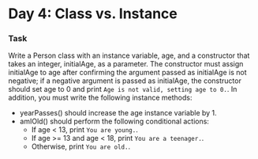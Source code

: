 # Day 4: Class vs. Instance

### Task
Write a Person class with an instance variable, age, and a constructor that takes an integer, initialAge, as a parameter. The constructor must assign initialAge to age after confirming the argument passed as initialAge is not negative; if a negative argument is passed as initialAge, the constructor should set age to 0 and print ```Age is not valid, setting age to 0.```. In addition, you must write the following instance methods:

- yearPasses() should increase the age instance variable by 1.
- amIOld() should perform the following conditional actions:
  - If age < 13, print ```You are young.```.
  - If age >= 13 and age < 18, print ```You are a teenager.```.
  - Otherwise, print ```You are old.```.
